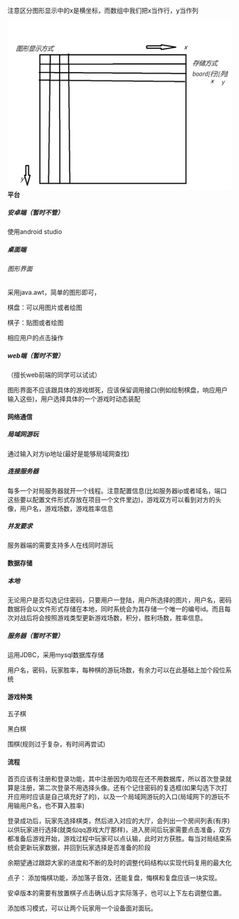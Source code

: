 注意区分图形显示中的x是横坐标，而数组中我们把x当作行，y当作列

<img src="./assets/数组的说明.png" alt="数组的说明" style="zoom:50%;float:left" />

#### 平台

##### 安卓端（暂时不管）

使用android studio

##### 桌面端

###### 图形界面

采用java.awt，简单的图形即可，

棋盘：可以用图片或者绘图

棋子：贴图或者绘图

相应用户的点击操作

##### web端（暂时不管）

（擅长web前端的同学可以试试）

图形界面不应该跟具体的游戏绑死，应该保留调用接口(例如绘制棋盘，响应用户输入这些)，用户选择具体的一个游戏时动态装配

#### 网络通信

##### 局域网游玩

通过输入对方ip地址(最好是能够局域网查找)

##### 连接服务器

每多一个对局服务器就开一个线程。注意配置信息(比如服务器ip或者域名，端口这些要以配置文件形式存放在项目一个文件里边)，游戏双方可以看到对方的头像，用户名，游戏场数，游戏胜率信息

##### 并发要求

服务器端的需要支持多人在线同时游玩

#### 数据存储

##### 本地

无论用户是否勾选记住密码，只要用户一登陆，用户所选择的图片，用户名，密码数据将会以文件形式存储在本地，同时系统会为其存储一个唯一的编号id。而且每次对战后将会按照游戏类型更新游戏场数，积分，胜利场数，胜率信息。

##### 服务器（暂时不管）

运用JDBC，采用mysql数据库存储

用户名，密码，玩家胜率，每种棋的游玩场数，有余力可以在此基础上加个段位系统

#### 游戏种类

五子棋

黑白棋

围棋(规则过于复杂，有时间再尝试)

#### 流程

首页应该有注册和登录功能，其中注册因为咱现在还不用数据库，所以首次登录就算是注册，第二次登录不用选择头像。还有个记住密码的复选框(如果勾选下次打开应用时应该是自己填充好了的)，以及一个局域网游玩的入口(局域网下的游玩不用输用户名，也不算入胜率)

登录成功后，玩家先选择棋类，然后进入对应的大厅，会列出一个房间列表(有序)以供玩家进行选择(就类似qq游戏大厅那样)，进入房间后玩家需要点击准备，双方都准备后游戏开始，游戏过程中玩家可以点认输，此时对方获胜。每当对局结束系统会更新玩家数据，并回到玩家选择是否准备的阶段

余期望通过跟踪大家的进度和不断的及时的调整代码结构以实现代码复用的最大化

点子：
添加悔棋功能，添加落子音效，还能复盘，悔棋和复盘应该一块实现。

安卓版本的需要有放置棋子点击确认后才实际落子，也可以上下左右调整位置。

添加练习模式，可以让两个玩家用一个设备面对面玩。
